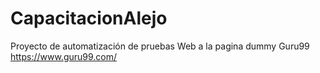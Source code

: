 # CapacitacionAlejo
Proyecto de automatización de pruebas Web a la pagina dummy Guru99 https://www.guru99.com/
